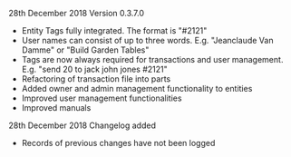 

28th December 2018        Version 0.3.7.0               

- Entity Tags fully integrated. The format is "\#2121"
- User names can consist of up to three words. E.g. "Jeanclaude Van Damme" or "Build Garden Tables"
- Tags are now always required for transactions and user management. E.g. "send 20 to jack john jones \#2121"
- Refactoring of transaction file into parts
- Added owner and admin management functionality to entities
- Improved user management functionalities
- Improved manuals

28th December 2018        Changelog added

- Records of previous changes have not been logged

